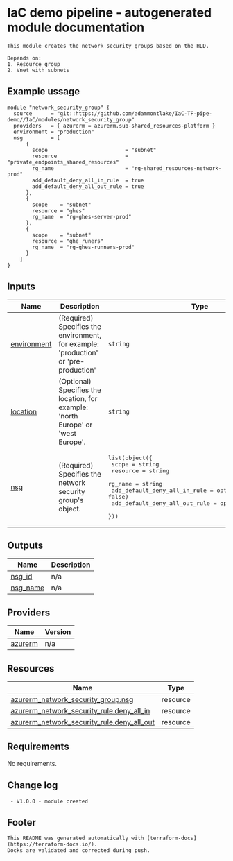 <!-- BEGIN_TF_DOCS -->
# IaC demo pipeline - autogenerated module documentation
```hcl
This module creates the network security groups based on the HLD.

Depends on:
1. Resource group
2. Vnet with subnets
```
## Example ussage
```hcl
module "network_security_group" {
  source      = "git::https://github.com/adammontlake/IaC-TF-pipe-demo//IaC/modules/network_security_group"
  providers   = { azurerm = azurerm.sub-shared_resources-platform }
  environment = "production"
  nsg         = [
      {
        scope                         = "subnet"
        resource                      = "private_endpoints_shared_resources"
        rg_name                       = "rg-shared_resources-network-prod"
        add_default_deny_all_in_rule  = true
        add_default_deny_all_out_rule = true
      },
      {
        scope    = "subnet"
        resource = "ghes"
        rg_name  = "rg-ghes-server-prod"
      },
      {
        scope    = "subnet"
        resource = "ghe_runers"
        rg_name  = "rg-ghes-runners-prod"
      }
    ]
}
```
## Inputs

| Name | Description | Type | Default | Required |
|------|-------------|------|---------|:--------:|
| <a name="input_environment"></a> [environment](#input\_environment) | (Required) Specifies the environment, for example: 'production' or 'pre-production' | `string` | n/a | yes |
| <a name="input_location"></a> [location](#input\_location) | (Optional) Specifies the location, for example: 'north Europe' or 'west Europe'. | `string` | `"West Europe"` | no |
| <a name="input_nsg"></a> [nsg](#input\_nsg) | (Required) Specifies the network security group's object. | <pre>list(object({<br>    scope                         = string<br>    resource                      = string<br>    rg_name                       = string<br>    add_default_deny_all_in_rule  = optional(bool, false)<br>    add_default_deny_all_out_rule = optional(bool, false)<br>  }))</pre> | n/a | yes |

## Outputs

| Name | Description |
|------|-------------|
| <a name="output_nsg_id"></a> [nsg\_id](#output\_nsg\_id) | n/a |
| <a name="output_nsg_name"></a> [nsg\_name](#output\_nsg\_name) | n/a |

## Providers

| Name | Version |
|------|---------|
| <a name="provider_azurerm"></a> [azurerm](#provider\_azurerm) | n/a |

## Resources

| Name | Type |
|------|------|
| [azurerm_network_security_group.nsg](https://registry.terraform.io/providers/hashicorp/azurerm/latest/docs/resources/network_security_group) | resource |
| [azurerm_network_security_rule.deny_all_in](https://registry.terraform.io/providers/hashicorp/azurerm/latest/docs/resources/network_security_rule) | resource |
| [azurerm_network_security_rule.deny_all_out](https://registry.terraform.io/providers/hashicorp/azurerm/latest/docs/resources/network_security_rule) | resource |

## Requirements

No requirements.

## Change log
```hcl
 - V1.0.0 - module created
```
## Footer
```hcl
This README was generated automatically with [terraform-docs](https://terraform-docs.io/).
Docks are validated and corrected during push.
```
<!-- END_TF_DOCS -->